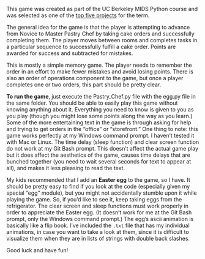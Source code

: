 This game was created as part of the UC Berkeley MIDS Python course and was selected as one of the [top five projects](https://github.com/UCB-INFO-PYTHON/MIDS_python_showcase) for the term. 

The general idea for the game is that the player is attempting to advance from Novice to Master Pastry Chef by taking cake orders and successfully completing them. The player moves between rooms and completes tasks in a particular sequence to successfully fulfill a cake order. Points are awarded for success and subtracted for mistakes.

This is mostly a simple memory game. The player needs to remember the order in an effort to make fewer mistakes and avoid losing points. There is also an order of operations component to the game, but once a player completes one or two orders, this part should be pretty clear. 

**To run the game**, just execute the Pastry_Chef.py file with the egg.py file in the same folder. You should be able to easily play this game without knowing anything about it. Everything you need to know is given to you as you play (though you might lose some points along the way as you learn.) Some of the more entertaining text in the game is through asking for help and trying to get orders in the “office” or “storefront.” One thing to note: this game works perfectly at my Windows command prompt. I haven’t tested it with Mac or Linux. The time delay (sleep function) and clear screen function do not work at my Git Bash prompt. This doesn’t affect the actual game play but it does affect the aesthetics of the game, causes time delays that are bunched together (you need to wait several seconds for text to appear at all), and makes it less pleasing to read the text.

My kids recommended that I add an **Easter egg** to the game, so I have. It should be pretty easy to find if you look at the code (especially given my special “egg” module), but you might not accidentally stumble upon it while playing the game. So, if you’d like to see it, keep taking eggs from the refrigerator. The clear screen and sleep functions must work properly in order to appreciate the Easter egg. (It doesn’t work for me at the Git Bash prompt, only the Windows command prompt.) The egg’s ascii animation is basically like a flip book. I’ve included the `.txt` file that has my individual animations, in case you want to take a look at them, since it is difficult to visualize them when they are in lists of strings with double back slashes.

Good luck and have fun!
